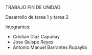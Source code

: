 TRABAJO FIN DE UNIDAD

Desarrollo de tarea 1 y tarea 2

Integrantes:

- Cristian Diaz Capuñay
- Jose Quispe Reyes
- Antonio Manuel Barrantes Rupaylla
